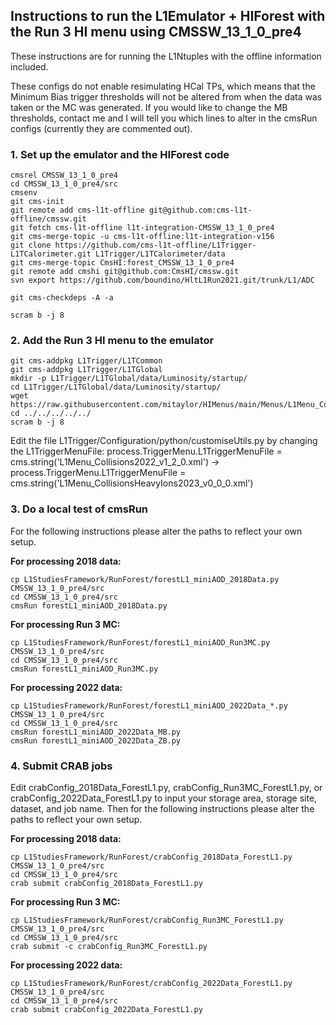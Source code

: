 ## Instructions to run the L1Emulator + HIForest with the Run 3 HI menu using CMSSW_13_1_0_pre4

These instructions are for running the L1Ntuples with the offline information included. 

These configs do not enable resimulating HCal TPs, which means that the Minimum Bias trigger thresholds will not be altered from when the data was taken or the MC was generated. If you would like to change the MB thresholds, contact me and I will tell you which lines to alter in the cmsRun configs (currently they are commented out).

### 1. Set up the emulator and the HIForest code

```
cmsrel CMSSW_13_1_0_pre4
cd CMSSW_13_1_0_pre4/src
cmsenv
git cms-init
git remote add cms-l1t-offline git@github.com:cms-l1t-offline/cmssw.git
git fetch cms-l1t-offline l1t-integration-CMSSW_13_1_0_pre4
git cms-merge-topic -u cms-l1t-offline:l1t-integration-v156
git clone https://github.com/cms-l1t-offline/L1Trigger-L1TCalorimeter.git L1Trigger/L1TCalorimeter/data
git cms-merge-topic CmsHI:forest_CMSSW_13_1_0_pre4
git remote add cmshi git@github.com:CmsHI/cmssw.git
svn export https://github.com/boundino/HltL1Run2021.git/trunk/L1/ADC

git cms-checkdeps -A -a

scram b -j 8
```

### 2. Add the Run 3 HI menu to the emulator

```
git cms-addpkg L1Trigger/L1TCommon
git cms-addpkg L1Trigger/L1TGlobal
mkdir -p L1Trigger/L1TGlobal/data/Luminosity/startup/
cd L1Trigger/L1TGlobal/data/Luminosity/startup/
wget https://raw.githubusercontent.com/mitaylor/HIMenus/main/Menus/L1Menu_CollisionsHeavyIons2023_v0_0_0.xml
cd ../../../../../
scram b -j 8
```

Edit the file L1Trigger/Configuration/python/customiseUtils.py by changing the L1TriggerMenuFile: process.TriggerMenu.L1TriggerMenuFile = cms.string('L1Menu_Collisions2022_v1_2_0.xml') → process.TriggerMenu.L1TriggerMenuFile = cms.string('L1Menu_CollisionsHeavyIons2023_v0_0_0.xml')

### 3. Do a local test of cmsRun

For the following instructions please alter the paths to reflect your own setup.

**For processing 2018 data:**

```
cp L1StudiesFramework/RunForest/forestL1_miniAOD_2018Data.py CMSSW_13_1_0_pre4/src
cd CMSSW_13_1_0_pre4/src
cmsRun forestL1_miniAOD_2018Data.py
```

**For processing Run 3 MC:**

```
cp L1StudiesFramework/RunForest/forestL1_miniAOD_Run3MC.py CMSSW_13_1_0_pre4/src
cd CMSSW_13_1_0_pre4/src
cmsRun forestL1_miniAOD_Run3MC.py
```

**For processing 2022 data:**

```cp L1StudiesFramework/RunForest/forestL1_miniAOD_Run3MC.py CMSSW_12_6_0_pre1/src
cp L1StudiesFramework/RunForest/forestL1_miniAOD_2022Data_*.py CMSSW_13_1_0_pre4/src
cd CMSSW_13_1_0_pre4/src
cmsRun forestL1_miniAOD_2022Data_MB.py
cmsRun forestL1_miniAOD_2022Data_ZB.py
```

### 4. Submit CRAB jobs

Edit crabConfig_2018Data_ForestL1.py, crabConfig_Run3MC_ForestL1.py, or crabConfig_2022Data_ForestL1.py to input your storage area, storage site, dataset, and job name. Then for the following instructions please alter the paths to reflect your own setup.

**For processing 2018 data:**

```
cp L1StudiesFramework/RunForest/crabConfig_2018Data_ForestL1.py CMSSW_13_1_0_pre4/src
cd CMSSW_13_1_0_pre4/src
crab submit crabConfig_2018Data_ForestL1.py
```

**For processing Run 3 MC:**

```
cp L1StudiesFramework/RunForest/crabConfig_Run3MC_ForestL1.py CMSSW_13_1_0_pre4/src
cd CMSSW_13_1_0_pre4/src
crab submit -c crabConfig_Run3MC_ForestL1.py
```

**For processing 2022 data:**

```
cp L1StudiesFramework/RunForest/crabConfig_2022Data_ForestL1.py CMSSW_13_1_0_pre4/src
cd CMSSW_13_1_0_pre4/src
crab submit crabConfig_2022Data_ForestL1.py
```

